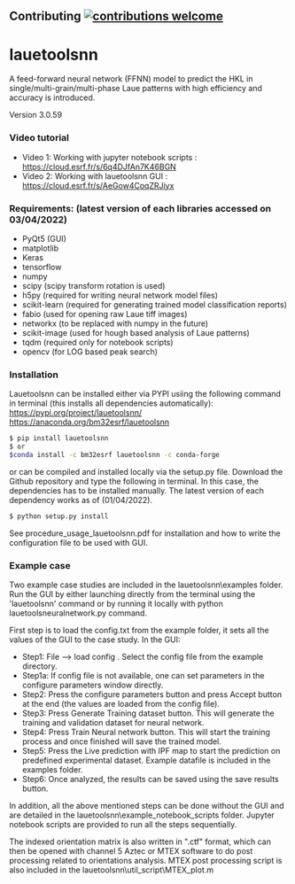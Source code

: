 
## Contributing [![contributions welcome](https://img.shields.io/badge/contributions-welcome-brightgreen.svg?style=flat)](https://github.com/dwyl/esta/issues)
# lauetoolsnn
A feed-forward neural network (FFNN) model to predict the HKL in single/multi-grain/multi-phase Laue patterns with high efficiency and accuracy is introduced. 

Version 3.0.59
### Video tutorial

- Video 1: Working with jupyter notebook scripts : https://cloud.esrf.fr/s/6q4DJfAn7K46BGN
- Video 2: Working with lauetoolsnn GUI : https://cloud.esrf.fr/s/AeGow4CoqZRJiyx


### Requirements: (latest version of each libraries accessed on 03/04/2022)  
- PyQt5 (GUI)
- matplotlib
- Keras
- tensorflow 
- numpy 
- scipy (scipy transform rotation is used)
- h5py (required for writing neural network model files)
- scikit-learn (required for generating trained model classification reports)
- fabio (used for opening raw Laue tiff images)
- networkx (to be replaced with numpy in the future)
- scikit-image (used for hough based analysis of Laue patterns)
- tqdm (required only for notebook scripts)
- opencv (for LOG based peak search)

### Installation
Lauetoolsnn can be installed either via PYPI usiing the following command in terminal (this installs all dependencies automatically): 
https://pypi.org/project/lauetoolsnn/
https://anaconda.org/bm32esrf/lauetoolsnn

``` bash
$ pip install lauetoolsnn
$ or
$conda install -c bm32esrf lauetoolsnn -c conda-forge
```

or can be compiled and installed locally via the setup.py file. Download the Github repository and type the following in terminal. In this case, the dependencies has to be installed manually. The latest version of each dependency works as of (01/04/2022).
``` bash
$ python setup.py install
```

See procedure_usage_lauetoolsnn.pdf for installation and how to write the configuration file to be used with GUI.

### Example case
Two example case studies are included in the lauetoolsnn\examples folder.
Run the GUI by either launching directly from the terminal using the 'lauetoolsnn' command or by running it locally with python lauetoolsneuralnetwork.py command.

First step is to load the config.txt from the example folder, it sets all the values of the GUI to the case study.
In the GUI: 
- Step1: File --> load config . Select the config file from the example directory. 
- Step1a: If config file is not available, one can set parameters in the configure parameters window directly.
- Step2: Press the configure parameters button and press Accept button at the end (the values are loaded from the config file).
- Step3: Press Generate Training dataset button. This will generate the training and validation dataset for neural network.
- Step4: Press Train Neural network button. This will start the training process and once finished will save the trained model.
- Step5: Press the Live prediction with IPF map to start the prediction on predefined experimental dataset. Example datafile is included in the examples folder.
- Step6: Once analyzed, the results can be saved using the save results button.

In addition, all the above mentioned steps can be done without the GUI and are detailed in the lauetoolsnn\example_notebook_scripts folder.
Jupyter notebook scripts are provided to run all the steps sequentially.

The indexed orientation matrix is also written in ".ctf" format, which can then be opened with channel 5 Aztec or MTEX software to do post processing related to orientations analysis. MTEX post processing script is also included in the lauetoolsnn\util_script\MTEX_plot.m
